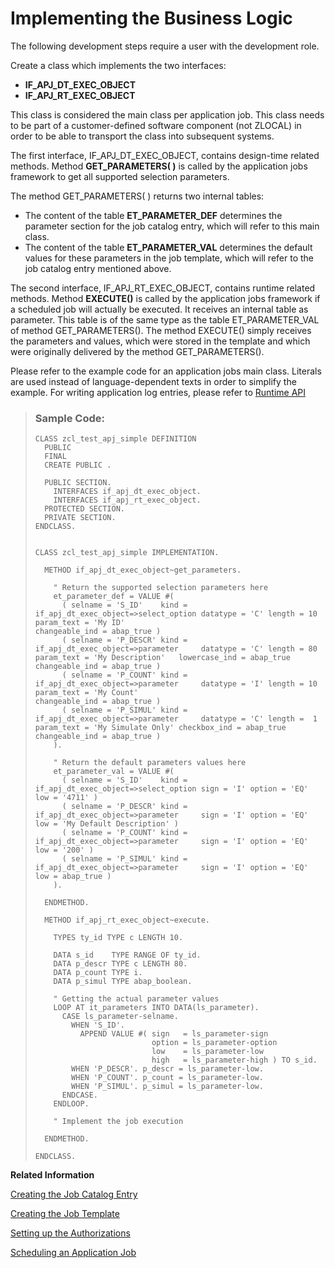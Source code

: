 <!-- loio99dcde1a72ed4e7fb0959ead46a7fbf5 -->

# Implementing the Business Logic



The following development steps require a user with the development role.

Create a class which implements the two interfaces:

-   **IF\_APJ\_DT\_EXEC\_OBJECT**
-   **IF\_APJ\_RT\_EXEC\_OBJECT**

This class is considered the main class per application job. This class needs to be part of a customer-defined software component \(not ZLOCAL\) in order to be able to transport the class into subsequent systems.

The first interface, IF\_APJ\_DT\_EXEC\_OBJECT, contains design-time related methods. Method **GET\_PARAMETERS\( \)** is called by the application jobs framework to get all supported selection parameters.

The method GET\_PARAMETERS\( \) returns two internal tables:

-   The content of the table **ET\_PARAMETER\_DEF** determines the parameter section for the job catalog entry, which will refer to this main class.
-   The content of the table **ET\_PARAMETER\_VAL** determines the default values for these parameters in the job template, which will refer to the job catalog entry mentioned above.


The second interface, IF\_APJ\_RT\_EXEC\_OBJECT, contains runtime related methods. Method **EXECUTE\(\)** is called by the application jobs framework if a scheduled job will actually be executed. It receives an internal table as parameter. This table is of the same type as the table ET\_PARAMETER\_VAL of method GET\_PARAMETERS\(\). The method EXECUTE\(\) simply receives the parameters and values, which were stored in the template and which were originally delivered by the method GET\_PARAMETERS\(\).

Please refer to the example code for an application jobs main class. Literals are used instead of language-dependent texts in order to simplify the example. For writing application log entries, please refer to [Runtime API](https://help.sap.com/viewer/65de2977205c403bbc107264b8eccf4b/Cloud/en-US/55c208330eb642d39580a281bf66870c.html)

> ### Sample Code:  
> ```lang-abap
> CLASS zcl_test_apj_simple DEFINITION
>   PUBLIC
>   FINAL
>   CREATE PUBLIC .
> 
>   PUBLIC SECTION.
>     INTERFACES if_apj_dt_exec_object.
>     INTERFACES if_apj_rt_exec_object.
>   PROTECTED SECTION.
>   PRIVATE SECTION.
> ENDCLASS.
> 
> 
> CLASS zcl_test_apj_simple IMPLEMENTATION.
> 
>   METHOD if_apj_dt_exec_object~get_parameters.
> 
>     " Return the supported selection parameters here
>     et_parameter_def = VALUE #(
>       ( selname = 'S_ID'    kind = if_apj_dt_exec_object=>select_option datatype = 'C' length = 10 param_text = 'My ID'                                      changeable_ind = abap_true )
>       ( selname = 'P_DESCR' kind = if_apj_dt_exec_object=>parameter     datatype = 'C' length = 80 param_text = 'My Description'   lowercase_ind = abap_true changeable_ind = abap_true )
>       ( selname = 'P_COUNT' kind = if_apj_dt_exec_object=>parameter     datatype = 'I' length = 10 param_text = 'My Count'                                   changeable_ind = abap_true )
>       ( selname = 'P_SIMUL' kind = if_apj_dt_exec_object=>parameter     datatype = 'C' length =  1 param_text = 'My Simulate Only' checkbox_ind = abap_true  changeable_ind = abap_true )
>     ).
> 
>     " Return the default parameters values here
>     et_parameter_val = VALUE #(
>       ( selname = 'S_ID'    kind = if_apj_dt_exec_object=>select_option sign = 'I' option = 'EQ' low = '4711' )
>       ( selname = 'P_DESCR' kind = if_apj_dt_exec_object=>parameter     sign = 'I' option = 'EQ' low = 'My Default Description' )
>       ( selname = 'P_COUNT' kind = if_apj_dt_exec_object=>parameter     sign = 'I' option = 'EQ' low = '200' )
>       ( selname = 'P_SIMUL' kind = if_apj_dt_exec_object=>parameter     sign = 'I' option = 'EQ' low = abap_true )
>     ).
> 
>   ENDMETHOD.
> 
>   METHOD if_apj_rt_exec_object~execute.
> 
>     TYPES ty_id TYPE c LENGTH 10.
> 
>     DATA s_id    TYPE RANGE OF ty_id.
>     DATA p_descr TYPE c LENGTH 80.
>     DATA p_count TYPE i.
>     DATA p_simul TYPE abap_boolean.
> 
>     " Getting the actual parameter values
>     LOOP AT it_parameters INTO DATA(ls_parameter).
>       CASE ls_parameter-selname.
>         WHEN 'S_ID'.
>           APPEND VALUE #( sign   = ls_parameter-sign
>                           option = ls_parameter-option
>                           low    = ls_parameter-low
>                           high   = ls_parameter-high ) TO s_id.
>         WHEN 'P_DESCR'. p_descr = ls_parameter-low.
>         WHEN 'P_COUNT'. p_count = ls_parameter-low.
>         WHEN 'P_SIMUL'. p_simul = ls_parameter-low.
>       ENDCASE.
>     ENDLOOP.
> 
>     " Implement the job execution
> 
>   ENDMETHOD.
> 
> ENDCLASS.
> 
> ```

**Related Information**  


[Creating the Job Catalog Entry](creating-the-job-catalog-entry-1cff59e.md "")

[Creating the Job Template](creating-the-job-template-1f04ad2.md "")

[Setting up the Authorizations](setting-up-the-authorizations-bb559a5.md "Some further activities in ADT and in the administrator’s launchpad are necessary to be able to schedule the job template in the Fiori app Application Jobs.")

[Scheduling an Application Job](../50_administration_and_ops/scheduling-an-application-job-147d689.md "Find out how to schedule an Application Job.")

